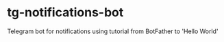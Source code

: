 # tg-notifications-bot
Telegram bot for notifications using tutorial from BotFather to 'Hello World'
